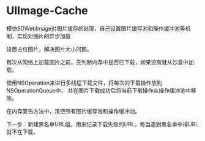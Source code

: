 # UIImage-Cache
模仿SDWebImage对图片缓存的处理，自己设置图片缓存池和操作缓冲池等机制，实现对图片的异步加载

设置占位图片，解决图片大小问题。

每次从网络上加载图片之前，先判断内存中是否已下载，如果没有就从沙盒中加载。

使用NSOperation来进行多线程下载文件，将每次的下载操作放到NSOperationQueue中，
并在图片下载成功后将当前下载操作从操作缓冲池中移除。

在内存警告方法中，清空所有图片缓存池和操作缓冲池。

下一步：新建黑名单URL组，用来记录下载失败的URL，每当遇到黑名单中得URL就不在下载。

